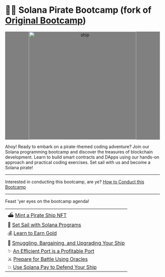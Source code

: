 # 🏴‍☠️ Solana Pirate Bootcamp (fork of [Original Bootcamp](https://github.com/solana-developers/pirate-bootcamp))

<p width="full" margin="auto" align="center" style = "background:gray"><img src="https://raw.githubusercontent.com/solana-developers/pirate-bootcamp/main/assets/ship-fire-1.png" alt="ship" width="350" margin="auto" align="center" bg="white"/></p>

Ahoy! Ready to embark on a pirate-themed coding adventure? Join our Solana programming bootcamp and discover the treasures of blockchain development. Learn to build smart contracts and DApps using our hands-on approach and practical coding exercises. Set sail with us and become a Solana pirate!

---

Interested in conducting this bootcamp, are ye?
[How to Conduct this Bootcamp](./setup/README.md)

---

Feast 'yer eyes on the bootcamp agenda!

||
| --- |
| ⛴️ [Mint a Pirate Ship NFT](./quest-1/) |
| 🌊 [Set Sail with Solana Programs](./quest-2/) |
| 💰 [Learn to Earn Gold](./quest-3/) |
| 💎 [Smuggling, Bargaining, and Upgrading Your Ship](./quest-4/) |
| ✨ [An Efficient Port is a Profitable Port](./quest-5/) |
| ⚔️ [Prepare for Battle Using Oracles](./quest-6/) |
| 💥 [Use Solana Pay to Defend Your Ship](./quest-7/) |
